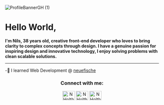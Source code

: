 
![ProfileBannerGH (1)](https://user-images.githubusercontent.com/101572806/215461544-0a7b3be2-df2a-4ef8-8ac4-8ccceab8ed13.png)


# Hello World,

**I'm Nils, 38 years old, creative front-end developer who loves to bring clarity to complex concepts through design. I have a genuine passion for inspiring design and innovative technology, I enjoy solving problems with clean scalable solutions.**


---------
-🐠 I learned Web Development @ [neuefische](https://github.com/neuefische)






<h3 align="center">Connect with me:</h3>
<p align="center">
<a href="https://codepen.io/NHolthey" target="blank"><img align="center" src="https://cdn.jsdelivr.net/npm/simple-icons@3.0.1/icons/codepen.svg" alt="NHolthey" height="30" width="40" /></a>
<a href="https://twitter.com/NHolthey" target="blank"><img align="center" src="https://cdn.jsdelivr.net/npm/simple-icons@3.0.1/icons/twitter.svg" alt="NHolthey" height="30" width="40" /></a>
<a href="https://instagram.com/NHolthey" target="blank"><img align="center" src="https://cdn.jsdelivr.net/npm/simple-icons@3.0.1/icons/instagram.svg" alt="NHolthey" height="30" width="40" /></a>
</p>

